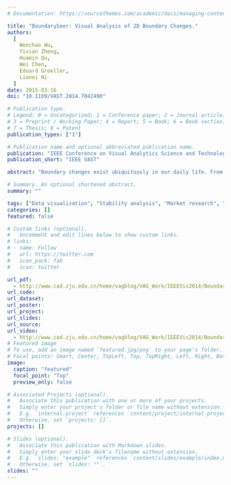 ```yaml
---
# Documentation: https://sourcethemes.com/academic/docs/managing-content/

title: "BoundarySeer: Visual Analysis of 2D Boundary Changes."
authors:
  [
	Wenchao Wu,
    Yixian Zheng,
    Huamin Qu,
    Wei Chen,
    Eduard Groeller,
    Lionei Ni
  ]
date: 2015-03-16
doi: "10.1109/VAST.2014.7042490"

# Publication type.
# Legend: 0 = Uncategorized; 1 = Conference paper; 2 = Journal article;
# 3 = Preprint / Working Paper; 4 = Report; 5 = Book; 6 = Book section;
# 7 = Thesis; 8 = Patent
publication_types: ["1"]

# Publication name and optional abbreviated publication name.
publication: "IEEE Conference on Visual Analytics Science and Technology"
publication_short: "IEEE VAST"

abstract: "Boundary changes exist ubiquitously in our daily life. From the Antarctic ozone hole to the land desertification, and from the territory of a country to the area within one-hour reach from a downtown location, boundaries change over time. With a large number of time-varying boundaries recorded, people often need to analyze the changes, detect their similarities or differences, and find out spatial and temporal patterns of the evolution for various applications. In this paper, we present a comprehensive visual analytics system, BoundarySeer, to help users gain insight into the changes of boundaries. Our system consists of four major viewers: 1) a global viewer to show boundary groups based on their similarity and the distribution of boundary attributes such as smoothness and perimeter; 2) a region viewer to display the regions encircled by the boundaries and how they are affected by boundary changes; 3) a trend viewer to reveal the temporal patterns in the boundary evolution and potential spatio-temporal correlations; 4) a directional change viewer to encode movements of boundary segments in different directions. Quantitative analyses of boundaries (e.g., similarity measurement and adaptive clustering) and intuitive visualizations (e.g., density map and ThemeRiver) are integrated into these viewers, which enable users to explore boundary changes from different aspects and at different scales. Case studies with two real-world datasets have been carried out to demonstrate the effectiveness of our system."

# Summary. An optional shortened abstract.
summary: ""

tags: ["Data visualization", "Stability analysis", "Market research", "Visualization","Power system stability","Heating"]
categories: []
featured: false

# Custom links (optional).
#   Uncomment and edit lines below to show custom links.
# links:
# - name: Follow
#   url: https://twitter.com
#   icon_pack: fab
#   icon: twitter

url_pdf:
  - http://www.cad.zju.edu.cn/home/vagblog/VAG_Work/IEEEVis2014/BoundaryChange/wu.pdf
url_code:
url_dataset:
url_poster:
url_project:
url_slides:
url_source:
url_video:
  - http://www.cad.zju.edu.cn/home/vagblog/VAG_Work/IEEEVis2014/BoundaryChange/wu.mp4
# Featured image
# To use, add an image named `featured.jpg/png` to your page's folder.
# Focal points: Smart, Center, TopLeft, Top, TopRight, Left, Right, BottomLeft, Bottom, BottomRight.
image:
  caption: "featured"
  focal_point: "Top"
  preview_only: false

# Associated Projects (optional).
#   Associate this publication with one or more of your projects.
#   Simply enter your project's folder or file name without extension.
#   E.g. `internal-project` references `content/project/internal-project/index.md`.
#   Otherwise, set `projects: []`.
projects: []

# Slides (optional).
#   Associate this publication with Markdown slides.
#   Simply enter your slide deck's filename without extension.
#   E.g. `slides: "example"` references `content/slides/example/index.md`.
#   Otherwise, set `slides: ""`.
slides: ""
---
```

